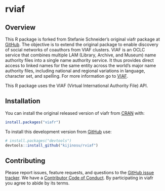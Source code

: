 
<!-- README.md is generated from README.Rmd. Please edit that file -->

# rviaf

## Overview

This R package is forked from Stefanie Schneider’s original viafr
package at [GitHub](https://github.com/stefanieschneider/viafr). The
objective is to extend the original package to enable discovery of
social networks of coauthors from VIAF clusters. VIAF is an OCLC service
that combines multiple LAM (Library, Archive, and Museum) name authority
files into a single name authority service. It thus provides direct
access to linked names for the same entity across the world’s major name
authority files, including national and regional variations in language,
character set, and spelling. For more information go to
[VIAF](https://viaf.org/).

This R package uses the VIAF (Virtual International Authority File) API.

## Installation

You can install the original released version of viafr from
[CRAN](https://CRAN.R-project.org) with:

``` r
install.packages("viafr")
```

To install this development version from
[GitHub](https://github.com/kijinosu/rviaf) use:

``` r
# install.packages("devtools")
devtools::install_github("kijinosu/rviaf")  
```

## Contributing

Please report issues, feature requests, and questions to the [GitHub
issue tracker](https://github.com/kijinosu/rviaf/issues). We have a
[Contributor Code of
Conduct](https://github.com/kijinosu/rviaf/blob/master/CODE_OF_CONDUCT.md).
By participating in viafr you agree to abide by its terms.
